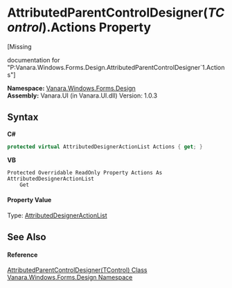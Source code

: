 # AttributedParentControlDesigner(*TControl*).Actions Property 
 

\[Missing <summary> documentation for "P:Vanara.Windows.Forms.Design.AttributedParentControlDesigner`1.Actions"\]

**Namespace:**&nbsp;<a href="47183544-7c44-c1e2-cf57-c68e49a55933">Vanara.Windows.Forms.Design</a><br />**Assembly:**&nbsp;Vanara.UI (in Vanara.UI.dll) Version: 1.0.3

## Syntax

**C#**<br />
``` C#
protected virtual AttributedDesignerActionList Actions { get; }
```

**VB**<br />
``` VB
Protected Overridable ReadOnly Property Actions As AttributedDesignerActionList
	Get
```


#### Property Value
Type: <a href="aa763480-e0e1-034e-6eb3-2a3ad5bf65a9">AttributedDesignerActionList</a>

## See Also


#### Reference
<a href="3882a1c8-f3bf-e1e2-e666-b1dc768ad4e1">AttributedParentControlDesigner(TControl) Class</a><br /><a href="47183544-7c44-c1e2-cf57-c68e49a55933">Vanara.Windows.Forms.Design Namespace</a><br />